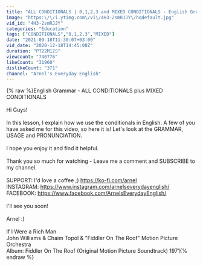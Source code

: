 ```yaml
---
title: "ALL CONDITIONALS | 0,1,2,3 and MIXED CONDITIONALS - English Grammar | if...."
image: "https:\/\/i.ytimg.com\/vi\/4H3-2smRJJY\/hqdefault.jpg"
vid_id: "4H3-2smRJJY"
categories: "Education"
tags: ["CONDITIONALS","0,1,2,3","MIXED"]
date: "2021-09-18T11:30:07+03:00"
vid_date: "2020-12-18T14:45:08Z"
duration: "PT22M12S"
viewcount: "740776"
likeCount: "31960"
dislikeCount: "371"
channel: "Arnel's Everyday English"
---
```

{% raw %}English Grammar - ALL CONDITIONALS plus MIXED CONDITIONALS<br /><br />Hi Guys!<br /><br />In this lesson, I explain how we use the conditionals in English. A few of you have asked me for this video, so here it is! Let's look at the GRAMMAR, USAGE and PRONUNCIATION. <br /><br />I hope you enjoy it and find it helpful. <br /><br />Thank you so much for watching - Leave me a comment and SUBSCRIBE to my channel. <br /><br />SUPPORT: I'd love a coffee ;)  <a rel="nofollow" target="blank" href="https://ko-fi.com/arnel">https://ko-fi.com/arnel</a><br />INSTAGRAM: <a rel="nofollow" target="blank" href="https://www.instagram.com/arnelseverydayenglish/">https://www.instagram.com/arnelseverydayenglish/</a><br />FACEBOOK: <a rel="nofollow" target="blank" href="https://www.facebook.com/ArnelsEverydayEnglish/">https://www.facebook.com/ArnelsEverydayEnglish/</a><br /><br />I'll see you soon!<br /> <br />Arnel :)<br /><br />If I Were a Rich Man<br />John Williams &amp; Chaim Topol &amp; &quot;Fiddler On The Roof&quot; Motion Picture Orchestra<br />Album: Fiddler On The Roof (Original Motion Picture Soundtrack) 1971{% endraw %}
